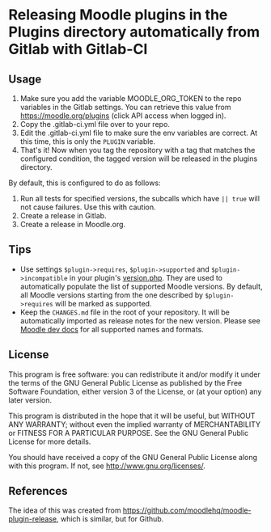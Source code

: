 # Releasing Moodle plugins in the Plugins directory automatically from Gitlab with Gitlab-CI

## Usage
1. Make sure you add the variable MOODLE_ORG_TOKEN to the repo variables in the Gitlab settings. You can retrieve this value from https://moodle.org/plugins (click API access when logged in).
2. Copy the .gitlab-ci.yml file over to your repo.
3. Edit the .gitlab-ci.yml file to make sure the env variables are correct. At this time, this is only the `PLUGIN` variable.
4. That's it! Now when you tag the repository with a tag that matches the configured condition, the tagged version will be released in the plugins directory.

By default, this is configured to do as follows:
1. Run all tests for specified versions, the subcalls which have `|| true` will not cause failures. Use this with caution.
2. Create a release in Gitlab.
3. Create a release in Moodle.org.

## Tips

* Use settings `$plugin->requires`, `$plugin->supported` and
  `$plugin->incompatible` in your plugin's
  [version.php](https://docs.moodle.org/dev/version.php). They are used to
  automatically populate the list of supported Moodle versions. By default, all Moodle
  versions starting from the one described by `$plugin->requires` will be marked as
  supported.
* Keep the `CHANGES.md` file in the root of your repository. It will be automatically
  imported as release notes for the new version. Please see [Moodle dev
  docs](https://docs.moodle.org/dev/Plugin_files#CHANGES) for all supported names and
  formats.

## License

This program is free software: you can redistribute it and/or modify it under the
terms of the GNU General Public License as published by the Free Software Foundation,
either version 3 of the License, or (at your option) any later version.

This program is distributed in the hope that it will be useful, but WITHOUT ANY
WARRANTY; without even the implied warranty of MERCHANTABILITY or FITNESS FOR A
PARTICULAR PURPOSE.  See the GNU General Public License for more details.

You should have received a copy of the GNU General Public License along with this
program. If not, see <http://www.gnu.org/licenses/>.


## References
The idea of this was created from https://github.com/moodlehq/moodle-plugin-release, which is similar, but for Github.
